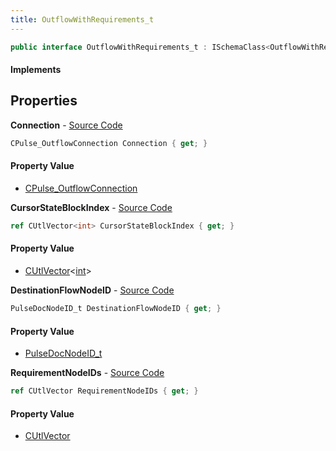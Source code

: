 ```yaml
---
title: OutflowWithRequirements_t
---
```


```csharp
public interface OutflowWithRequirements_t : ISchemaClass<OutflowWithRequirements_t>, ISchemaField, ISchemaClass, INativeHandle
```

#### Implements

## Properties

**Connection** - [Source Code](https://github.com/swiftly-solution/swiftlys2/blob/main/managed/src/SwiftlyS2.Generated/Schemas/Interfaces/OutflowWithRequirements_t.cs#L16)

```csharp
CPulse_OutflowConnection Connection { get; }
```

#### Property Value

- [CPulse_OutflowConnection](/docs/api/shared/schemadefinitions/cpulse_outflowconnection)

**CursorStateBlockIndex** - [Source Code](https://github.com/swiftly-solution/swiftlys2/blob/main/managed/src/SwiftlyS2.Generated/Schemas/Interfaces/OutflowWithRequirements_t.cs#L23)

```csharp
ref CUtlVector<int> CursorStateBlockIndex { get; }
```

#### Property Value

- [CUtlVector](/docs/api/shared/natives/cutlvector-1)<[int](https://learn.microsoft.com/dotnet/api/system.int32)>

**DestinationFlowNodeID** - [Source Code](https://github.com/swiftly-solution/swiftlys2/blob/main/managed/src/SwiftlyS2.Generated/Schemas/Interfaces/OutflowWithRequirements_t.cs#L18)

```csharp
PulseDocNodeID_t DestinationFlowNodeID { get; }
```

#### Property Value

- [PulseDocNodeID_t](/docs/api/shared/schemadefinitions/pulsedocnodeid_t)

**RequirementNodeIDs** - [Source Code](https://github.com/swiftly-solution/swiftlys2/blob/main/managed/src/SwiftlyS2.Generated/Schemas/Interfaces/OutflowWithRequirements_t.cs#L21)

```csharp
ref CUtlVector RequirementNodeIDs { get; }
```

#### Property Value

- [CUtlVector](/docs/api/shared/natives/cutlvector)

